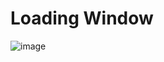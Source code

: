 # Loading Window

![image](https://user-images.githubusercontent.com/114325862/223025245-1379503a-c37b-4ba3-8465-a17af0d8d7d4.png)
